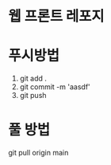 # 웹 프론트 레포지

# 푸시방법
1. git add . 
2. git commit -m 'aasdf'
3. git push

# 풀 방법
git pull origin main
